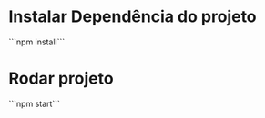 <h1>Instalar Dependência do projeto</h1>
```npm install```


<h1>Rodar projeto</h1>
```npm start```
